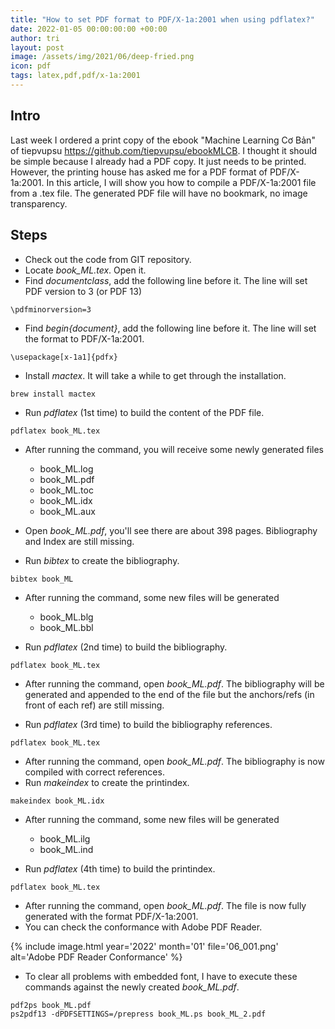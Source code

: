 ```yaml
---
title: "How to set PDF format to PDF/X-1a:2001 when using pdflatex?"
date: 2022-01-05 00:00:00:00 +00:00
author: tri
layout: post
image: /assets/img/2021/06/deep-fried.png
icon: pdf
tags: latex,pdf,pdf/x-1a:2001
---
```


## Intro
Last week I ordered a print copy of the ebook "Machine Learning Cơ Bản" of tiepvupsu https://github.com/tiepvupsu/ebookMLCB. I thought it should be simple because I already had a PDF copy. It just needs to be printed. However, the printing house has asked me for a PDF format of PDF/X-1a:2001. In this article, I will show you how to compile a PDF/X-1a:2001 file from a .tex file. The generated PDF file will have no bookmark, no image transparency.

## Steps

- Check out the code from GIT repository.
- Locate <em>book_ML.tex</em>. Open it.
- Find <em>documentclass</em>, add the following line before it. The line will set PDF version to 3 (or PDF 13)

```terminal
\pdfminorversion=3
```

- Find <em>begin{document}</em>, add the following line before it. The line will set the format to PDF/X-1a:2001.

```terminal
\usepackage[x-1a1]{pdfx}
```

- Install <em>mactex</em>. It will take a while to get through the installation.

```terminal
brew install mactex
```

- Run <em>pdflatex</em> (1st time) to build the content of the PDF file.

```terminal
pdflatex book_ML.tex
```

- After running the command, you will receive some newly generated files 
  - book_ML.log
  - book_ML.pdf
  - book_ML.toc
  - book_ML.idx
  - book_ML.aux

- Open <em>book_ML.pdf</em>, you'll see there are about 398 pages. Bibliography and Index are still missing.
- Run <em>bibtex</em> to create the bibliography. 
	
```terminal
bibtex book_ML
```

- After running the command, some new files will be generated 
  - book_ML.blg
  - book_ML.bbl

- Run <em>pdflatex</em> (2nd time) to build the bibliography.

```terminal
pdflatex book_ML.tex
```

- After running the command, open <em>book_ML.pdf</em>. The bibliography will be generated and appended to the end of the file but the anchors/refs (in front of each ref) are still missing.

- Run <em>pdflatex</em> (3rd time) to build the bibliography references.

```terminal
pdflatex book_ML.tex
```

- After running the command, open <em>book_ML.pdf</em>. The bibliography is now compiled with correct references.
- Run <em>makeindex</em> to create the printindex.

```terminal
makeindex book_ML.idx
```

- After running the command, some new files will be generated 
  - book_ML.ilg
  - book_ML.ind

- Run <em>pdflatex</em> (4th time) to build the printindex.

```terminal
pdflatex book_ML.tex
```

- After running the command, open <em>book_ML.pdf</em>. The file is now fully generated with the format PDF/X-1a:2001.
- You can check the conformance with Adobe PDF Reader.

{%
    include image.html
    year='2022'
    month='01'
    file='06_001.png'
    alt='Adobe PDF Reader Conformance'
%}

- To clear all problems with embedded font, I have to execute these commands against the newly created <em>book_ML.pdf</em>.

```terminal
pdf2ps book_ML.pdf
ps2pdf13 -dPDFSETTINGS=/prepress book_ML.ps book_ML_2.pdf
```
